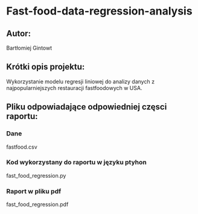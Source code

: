 # Fast-food-data-regression-analysis

## Autor:
  Bartłomiej Gintowt
  
## Krótki opis projektu:
  Wykorzystanie modelu regresji liniowej do analizy danych z najpopularniejszych restauracji fastfoodowych w USA.
  
## Pliku odpowiadające odpowiedniej częsci raportu:

### Dane
  fastfood.csv
  
### Kod wykorzystany do raportu w języku ptyhon
  fast_food_regression.py
 
### Raport w pliku pdf
  fast_food_regression.pdf
